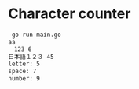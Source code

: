 # Character counter

```sh
 go run main.go 
aa 
　123 6
日本語１２３ 45       
letter: 5
space: 7
number: 9
```
